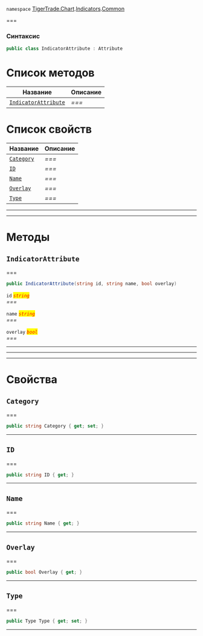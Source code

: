 
`namespace` [TigerTrade.Chart](../../../TigerTrade.Chart.md).[Indicators](../../../TigerTrade.Chart/Indicators.md).[Common](../../../TigerTrade.Chart/Indicators/Common.md)


===

### Синтаксис
```csharp
public class IndicatorAttribute : Attribute
```


# Список методов
| Название | Описание |
| --- | --- |
| [`IndicatorAttribute`](#method-indicatorattribute) | *===* |

# Список свойств
| Название | Описание |
| --- | --- |
| [`Category`](#property-category) | *===* |
| [`ID`](#property-id) | *===* |
| [`Name`](#property-name) | *===* |
| [`Overlay`](#property-overlay) | *===* |
| [`Type`](#property-type) | *===* |





***  
***  
# Методы

## `IndicatorAttribute`<a href="method-indicatorattribute" id="method-indicatorattribute"></a>
===
```csharp
public IndicatorAttribute(string id, string name, bool overlay)
```

`id` <mark style="color:red;">*`string`*</mark>  
 *===*  

`name` <mark style="color:red;">*`string`*</mark>  
 *===*  

`overlay` <mark style="color:red;">*`bool`*</mark>  
 *===*  


***  
***  
 ***  
# Свойства

## `Category`<a href="property-category" id="property-category"></a>
===
```csharp
public string Category { get; set; }
```  
***

## `ID`<a href="property-id" id="property-id"></a>
===
```csharp
public string ID { get; }
```  
***

## `Name`<a href="property-name" id="property-name"></a>
===
```csharp
public string Name { get; }
```  
***

## `Overlay`<a href="property-overlay" id="property-overlay"></a>
===
```csharp
public bool Overlay { get; }
```  
***

## `Type`<a href="property-type" id="property-type"></a>
===
```csharp
public Type Type { get; set; }
```  
***

